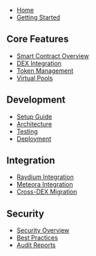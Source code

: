 * [Home](/)
* [Getting Started](getting-started.md)

## Core Features
* [Smart Contract Overview](features/smart-contract.md)
* [DEX Integration](features/dex-integration.md)
* [Token Management](features/token-management.md)
* [Virtual Pools](features/virtual-pools.md)

## Development
* [Setup Guide](development/setup.md)
* [Architecture](development/architecture.md)
* [Testing](development/testing.md)
* [Deployment](development/deployment.md)

## Integration
* [Raydium Integration](integration/raydium.md)
* [Meteora Integration](integration/meteora.md)
* [Cross-DEX Migration](integration/migration.md)

## Security
* [Security Overview](security/overview.md)
* [Best Practices](security/best-practices.md)
* [Audit Reports](security/audits.md) 
<!-- Auto-update: 2025-10-06T17:51:59.895928 -->

<!-- Auto-update: 2025-10-14T15:22:24.594350 -->

<!-- Auto-update: 2025-10-15T11:17:30.039790 -->
